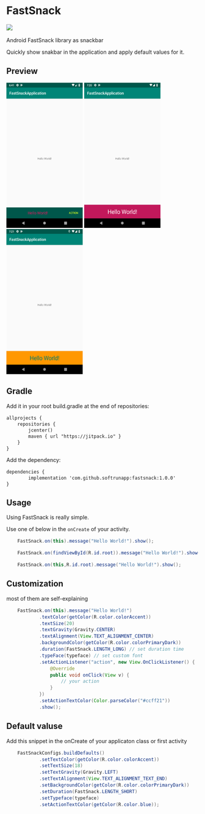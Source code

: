 # FastSnack
[![](https://jitpack.io/v/softrunapp/fastsnack.svg)](https://jitpack.io/#softrunapp/fastsnack)

Android FastSnack library as snackbar

Quickly show snakbar in the application and apply default values for it.

## Preview


<img src="screenshot_1.png" alt="preview" width="200" height="380">
<img src="screenshot_2.png" alt="preview" width="200" height="380">
<img src="screenshot_3.png" alt="preview" width="200" height="380">



## Gradle

Add it in your root build.gradle at the end of repositories:


    allprojects {
        repositories {
            jcenter()
            maven { url "https://jitpack.io" }
        }
    }
Add the dependency:

	dependencies {
	        implementation 'com.github.softrunapp:fastsnack:1.0.0'
	}




## Usage
Using FastSnack is really simple.

Use one of below in the `onCreate` of your activity.

```java
    FastSnack.on(this).message("Hello World!").show();
```

```java
    FastSnack.on(findViewById(R.id.root)).message("Hello World!").show();
```

```java
    FastSnack.on(this,R.id.root).message("Hello World!").show();
```


## Customization
most of them are self-explaining

```java
    FastSnack.on(this).message("Hello World!")
            .textColor(getColor(R.color.colorAccent))
            .textSize(20)
            .textGravity(Gravity.CENTER)
            .textAlignment(View.TEXT_ALIGNMENT_CENTER)
            .backgroundColor(getColor(R.color.colorPrimaryDark))
            .duration(FastSnack.LENGTH_LONG) // set duration time
            .typeFace(typeface) // set custom font
            .setActionListener("action", new View.OnClickListener() {
                @Override
                public void onClick(View v) {
                    // your action
                }
            })
            .setActionTextColor(Color.parseColor("#ccff21"))
            .show();
```
## Default valuse
Add this snippet in the onCreate of your applicaton class or first activity

```java
    FastSnackConfigs.buildDefaults()
            .setTextColor(getColor(R.color.colorAccent))
            .setTextSize(18)
            .setTextGravity(Gravity.LEFT)
            .setTextAlignment(View.TEXT_ALIGNMENT_TEXT_END)
            .setBackgroundColor(getColor(R.color.colorPrimaryDark))
            .setDuration(FastSnack.LENGTH_SHORT)
            .setTypeface(typeface)
            .setActionTextColor(getColor(R.color.blue));
```

